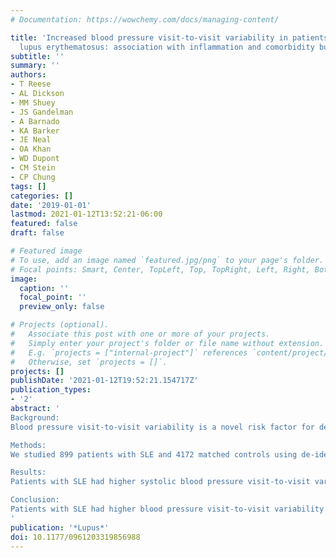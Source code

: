 ```yaml
---
# Documentation: https://wowchemy.com/docs/managing-content/

title: 'Increased blood pressure visit-to-visit variability in patients with systemic
  lupus erythematosus: association with inflammation and comorbidity burden'
subtitle: ''
summary: ''
authors:
- T Reese
- AL Dickson
- MM Shuey
- JS Gandelman
- A Barnado
- KA Barker
- JE Neal
- OA Khan
- WD Dupont
- CM Stein
- CP Chung
tags: []
categories: []
date: '2019-01-01'
lastmod: 2021-01-12T13:52:21-06:00
featured: false
draft: false

# Featured image
# To use, add an image named `featured.jpg/png` to your page's folder.
# Focal points: Smart, Center, TopLeft, Top, TopRight, Left, Right, BottomLeft, Bottom, BottomRight.
image:
  caption: ''
  focal_point: ''
  preview_only: false

# Projects (optional).
#   Associate this post with one or more of your projects.
#   Simply enter your project's folder or file name without extension.
#   E.g. `projects = ["internal-project"]` references `content/project/deep-learning/index.md`.
#   Otherwise, set `projects = []`.
projects: []
publishDate: '2021-01-12T19:52:21.154717Z'
publication_types:
- '2'
abstract: '
Background: 
Blood pressure visit-to-visit variability is a novel risk factor for deleterious long-term cardiac and renal outcomes in the general population. We hypothesized that patients with systemic lupus erythematosus (SLE) have greater blood pressure visit-to-visit variability than control subjects and that blood pressure visit-to-visit variability is associated with a higher comorbidity burden. 

Methods: 
We studied 899 patients with SLE and 4172 matched controls using de-identified electronic health records from an academic medical center. We compared blood pressure visit-to-visit variability measures in patients with SLE and control subjects and examined the association between blood pressure visit-to-visit variability and patients’ characteristics. 

Results: 
Patients with SLE had higher systolic blood pressure visit-to-visit variability 9.7% (7.8–11.8%) than the control group 9.2% (7.4–11.2%), P < 0.001 by coefficient of variation. Additional measures of systolic blood pressure visit-to-visit variability (i.e. standard deviation, average real variation, successive variation and maximum measure-to-measure change) were also significantly higher in patients with SLE than in control subjects. In patients with SLE, blood pressure visit-to-visit variability correlated significantly with age, creatinine, CRP, triglyceride concentrations and the Charlson comorbidity score (all P < 0.05). Hydroxychloroquine use was associated with reduced blood pressure visit-to-visit variability (P < 0.001), whereas the use of antihypertensives, cyclophosphamide, mycophenolate mofetil and corticosteroids was associated with increased blood pressure visit-to-visit variability (P < .05). 

Conclusion: 
Patients with SLE had higher blood pressure visit-to-visit variability than controls, and this increased blood pressure visit-to-visit variability was associated with greater Charlson comorbidity scores, several clinical characteristics and immunosuppressant medications. In particular, hydroxychloroquine prescription was associated with lower blood pressure visit-to-visit variability.
'
publication: '*Lupus*'
doi: 10.1177/0961203319856988
---
```

